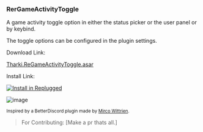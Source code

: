 ### RerGameActivityToggle

A game activity toggle option in either the status picker or the user panel or by keybind.

The toggle options can be configured in the plugin settings.

Download Link:

[Tharki.ReGameActivityToggle.asar](https://github.com/Tharki-God/ReGameActivityToggle/releases/latest/download/Tharki.ReGameActivityToggle.asar)

Install Link:

[![Install in Replugged](https://img.shields.io/badge/-Install%20in%20Replugged-blue?style=for-the-badge&logo=none)](https://replugged.dev/install?identifier=Tharki-God/ReGameActivityToggle&source=github)

![image](https://tharki-god.github.io/files-random-host/bdpluginsassets/togglegame.png)

<sub>Inspired by a BetterDiscord plugin made by
[Mirco Wittrien](https://github.com/mwittrien/BetterDiscordAddons/tree/master/Plugins/GameActivityToggle).</sub>

> For Contributing: [Make a pr thats all.]
